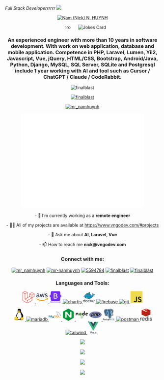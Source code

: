 <p><em>Full Stack Developerrrrrr <img src="https://media.giphy.com/media/WUlplcMpOCEmTGBtBW/giphy.gif" width="30"></em></p>

<p align="center"><a href="https://finalblast.github.io"><img src="https://readme-typing-svg.demolab.com?font=Fira+Code&pause=1000&width=435&lines=Hi+%F0%9F%91%8B+I'm+Nam+(Nick)+N.+HUYNH" alt="Nam (Nick) N. HUYNH" /></a></p>
<p align="center"><img src="https://avatars.githubusercontent.com/u/9843565?v=4" alt="profile" width="200" style="clip-path: circle();" /> <img src="https://readme-jokes.vercel.app/api" alt="Jokes Card" /></p>
<h3 align="center">An experienced engineer with more than 10 years in software development. With work on web application, database and mobile application. Competence in PHP, Laravel, Lumen, Yii2, Javascript, Vue, jQuery, HTML/CSS, Bootstrap, Android/Java, Python, Django, MySQL, SQL Server, SQLite and Postgresql include 1 year working with AI and tool such as Cursor / ChatGPT / Claude / CodeRabbit.</h3>

<p align="center"> <img src="https://komarev.com/ghpvc/?username=finalblast&label=Profile%20views&color=0e75b6&style=flat" alt="finalblast" /> </p>

<p align="center"> <a href="https://github.com/ryo-ma/github-profile-trophy"><img src="https://github-profile-trophy.vercel.app/?username=finalblast&row=2&column=4&margin-w=15&margin-h=15&theme=radical" alt="finalblast" /></a> </p>

<p align="center"> <a href="https://twitter.com/mr_namhuynh" target="blank"><img src="https://img.shields.io/twitter/follow/mr_namhuynh?logo=twitter" alt="mr_namhuynh" /></a> </p>

<p align="center"><img src="/github-metrics.svg" alt="Metrics" width="400"></p>

<p align="center">- 🔭 I’m currently working as a <strong>remote engineer</strong></p>

<p align="center">- 👨‍💻 All of my projects are available at <a href="https://www.vngodev.com/#projects">https://www.vngodev.com/#projects</a></p>

<p align="center">- 💬 Ask me about <strong>AI, Laravel, Vue</strong></p>

<p align="center">- 📫 How to reach me <strong>nick@vngodev.com</strong></p>

<h3 align="center">Connect with me:</h3>
<p align="center">
<a href="https://twitter.com/mr_namhuynh" target="blank"><img align="center" src="https://raw.githubusercontent.com/rahuldkjain/github-profile-readme-generator/master/src/images/icons/Social/twitter.svg" alt="mr_namhuynh" height="30" width="40" /></a>
<a href="https://linkedin.com/in/mr-namhuynh" target="blank"><img align="center" src="https://raw.githubusercontent.com/rahuldkjain/github-profile-readme-generator/master/src/images/icons/Social/linked-in-alt.svg" alt="mr-namhuynh" height="30" width="40" /></a>
<a href="https://stackoverflow.com/users/5594784" target="blank"><img align="center" src="https://raw.githubusercontent.com/rahuldkjain/github-profile-readme-generator/master/src/images/icons/Social/stack-overflow.svg" alt="5594784" height="30" width="40" /></a>
<a href="https://fb.com/finalblast" target="blank"><img align="center" src="https://raw.githubusercontent.com/rahuldkjain/github-profile-readme-generator/master/src/images/icons/Social/facebook.svg" alt="finalblast" height="30" width="40" /></a>
<a href="https://github.com/finalblast" target="blank"><img align="center" src="https://raw.githubusercontent.com/rahuldkjain/github-profile-readme-generator/master/src/images/icons/Social/github.svg" alt="finalblast" height="30" width="40" /></a>
</p>

<h3 align="center">Languages and Tools:</h3>
<p align="center"> <a href="https://laravel.com/" target="_blank" rel="noreferrer"> <img src="https://raw.githubusercontent.com/devicons/devicon/master/icons/laravel/laravel-original.svg" alt="laravel" width="40" height="40"/> </a> <a href="https://aws.amazon.com" target="_blank" rel="noreferrer"> <img src="https://raw.githubusercontent.com/devicons/devicon/master/icons/amazonwebservices/amazonwebservices-original-wordmark.svg" alt="aws" width="40" height="40"/> </a> <a href="https://getbootstrap.com" target="_blank" rel="noreferrer"> <img src="https://raw.githubusercontent.com/devicons/devicon/master/icons/bootstrap/bootstrap-plain-wordmark.svg" alt="bootstrap" width="40" height="40"/> </a> <a href="https://www.chartjs.org" target="_blank" rel="noreferrer"> <img src="https://www.chartjs.org/media/logo-title.svg" alt="chartjs" width="40" height="40"/> </a> <a href="https://www.docker.com/" target="_blank" rel="noreferrer"> <img src="https://raw.githubusercontent.com/devicons/devicon/master/icons/docker/docker-original-wordmark.svg" alt="docker" width="40" height="40"/> </a> <a href="https://firebase.google.com/" target="_blank" rel="noreferrer"> <img src="https://www.vectorlogo.zone/logos/firebase/firebase-icon.svg" alt="firebase" width="40" height="40"/> </a> <a href="https://git-scm.com/" target="_blank" rel="noreferrer"> <img src="https://www.vectorlogo.zone/logos/git-scm/git-scm-icon.svg" alt="git" width="40" height="40"/> </a> <a href="https://developer.mozilla.org/en-US/docs/Web/JavaScript" target="_blank" rel="noreferrer"> <img src="https://raw.githubusercontent.com/devicons/devicon/master/icons/javascript/javascript-original.svg" alt="javascript" width="40" height="40"/> </a></p>

<p align="center"> <a href="https://www.linux.org/" target="_blank" rel="noreferrer"> <img src="https://raw.githubusercontent.com/devicons/devicon/master/icons/linux/linux-original.svg" alt="linux" width="40" height="40"/> </a> <a href="https://mariadb.org/" target="_blank" rel="noreferrer"> <img src="https://www.vectorlogo.zone/logos/mariadb/mariadb-icon.svg" alt="mariadb" width="40" height="40"/> </a> <a href="https://www.mysql.com/" target="_blank" rel="noreferrer"> <img src="https://raw.githubusercontent.com/devicons/devicon/master/icons/mysql/mysql-original-wordmark.svg" alt="mysql" width="40" height="40"/> </a> <a href="https://www.nginx.com" target="_blank" rel="noreferrer"> <img src="https://raw.githubusercontent.com/devicons/devicon/master/icons/nginx/nginx-original.svg" alt="nginx" width="40" height="40"/> </a> <a href="https://nodejs.org" target="_blank" rel="noreferrer"> <img src="https://raw.githubusercontent.com/devicons/devicon/master/icons/nodejs/nodejs-original-wordmark.svg" alt="nodejs" width="40" height="40"/> </a> <a href="https://www.php.net" target="_blank" rel="noreferrer"> <img src="https://raw.githubusercontent.com/devicons/devicon/master/icons/php/php-original.svg" alt="php" width="40" height="40"/> </a> <a href="https://www.postgresql.org" target="_blank" rel="noreferrer"> <img src="https://raw.githubusercontent.com/devicons/devicon/master/icons/postgresql/postgresql-original-wordmark.svg" alt="postgresql" width="40" height="40"/> </a> <a href="https://postman.com" target="_blank" rel="noreferrer"> <img src="https://www.vectorlogo.zone/logos/getpostman/getpostman-icon.svg" alt="postman" width="40" height="40"/> </a> <a href="https://redis.io" target="_blank" rel="noreferrer"> <img src="https://raw.githubusercontent.com/devicons/devicon/master/icons/redis/redis-original-wordmark.svg" alt="redis" width="40" height="40"/> </a> <a href="https://tailwindcss.com/" target="_blank" rel="noreferrer"> <img src="https://www.vectorlogo.zone/logos/tailwindcss/tailwindcss-icon.svg" alt="tailwind" width="40" height="40"/> </a> <a href="https://vuejs.org/" target="_blank" rel="noreferrer"> <img src="https://raw.githubusercontent.com/devicons/devicon/master/icons/vuejs/vuejs-original-wordmark.svg" alt="vuejs" width="40" height="40"/> </a> </p>

<p align="center"><img src="https://github-readme-stats.vercel.app/api?username=finalblast&show=reviews,discussions_started,discussions_answered,prs_merged,prs_merged_percentage&show_icons=true&theme=radical"></p>

<p align="center"><img src="https://github-readme-stats.vercel.app/api/top-langs/?username=finalblast&show_icons=true&theme=radical&langs_count=6&layout=compact"></p>

<p align="center"><img src="https://github-readme-stats.vercel.app/api/wakatime/?username=finalblast&theme=radical&link=https://www.github.com/finalblast"></p>

<p align="center"><img src="https://github-readme-streak-stats.herokuapp.com/?user=finalblast&theme=radical"></p>

